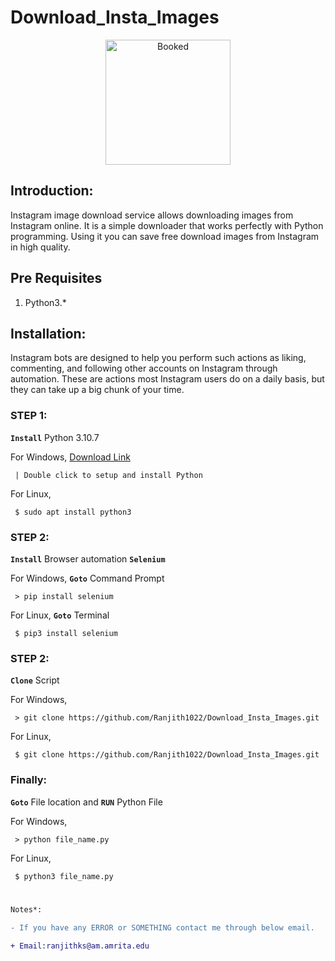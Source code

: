 # Download_Insta_Images


<p align="center">
  <img width="200" src="https://upload.wikimedia.org/wikipedia/commons/9/95/Instagram_logo_2022.svg" alt="Booked">
  </p>


## Introduction: 

  Instagram image download service allows downloading images from Instagram online. It is a simple downloader that works perfectly with Python programming. Using it you can save free download images from Instagram in high quality.

## Pre Requisites

1. Python3.*

 
## Installation:

  Instagram bots are designed to help you perform such actions as liking, commenting, and following other accounts on Instagram through automation. These are actions most Instagram users do on a daily basis, but they can take up a big chunk of your time.
  
### STEP 1:

  <strong>```Install```</strong> Python 3.10.7
  
  For Windows, <a href="https://www.python.org/ftp/python/3.10.7/python-3.10.7-amd64.exe" target="_blank">Download Link</a>
  
```
 | Double click to setup and install Python
```

 For Linux,
  
```
 $ sudo apt install python3
```

### STEP 2:

  <strong>```Install```</strong> Browser automation <strong>```Selenium```</strong>
  
  For Windows, <strong>```Goto```</strong> Command Prompt
  
```
 > pip install selenium
```

 For Linux, <strong>```Goto```</strong> Terminal
  
```
 $ pip3 install selenium
```

### STEP 2:

  <strong>```Clone```</strong> Script
  
  For Windows,
  
```
 > git clone https://github.com/Ranjith1022/Download_Insta_Images.git
```

 For Linux,
  
```
 $ git clone https://github.com/Ranjith1022/Download_Insta_Images.git
```

### Finally:


  <strong>```Goto```</strong> File location and <strong>```RUN```</strong> Python File
  
 For Windows,
  
```
 > python file_name.py
```

 For Linux,
  
```
 $ python3 file_name.py
```


#

```diff
Notes*:

- If you have any ERROR or SOMETHING contact me through below email.

+ Email:ranjithks@am.amrita.edu

```
